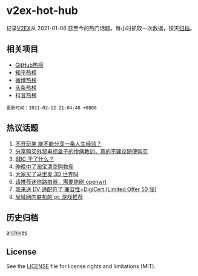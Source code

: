 # v2ex-hot-hub

 记录[V2EX](https://www.v2ex.com/)从 2021-01-06 日至今的热门话题。每小时抓取一次数据，按天[归档](archives)。
 
 ## 相关项目

- [GitHub热榜](https://github.com/lonnyzhang423/github-hot-hub)
- [知乎热榜](https://github.com/lonnyzhang423/zhihu-hot-hub)
- [微博热榜](https://github.com/lonnyzhang423/weibo-hot-hub)
- [头条热榜](https://github.com/lonnyzhang423/toutiao-hot-hub)
- [抖音热榜](https://github.com/lonnyzhang423/douyin-hot-hub)


 `更新时间：2021-02-12 21:04:48 +0800`

## 热议话题

1. [不开玩笑 能不能分享一条人生经验？](https://www.v2ex.com/t/753038)
1. [分享购买外贸电视盒子的惨痛教训，真的不建议随便购买](https://www.v2ex.com/t/752999)
1. [BBC 干了什么？](https://www.v2ex.com/t/753084)
1. [昨晚中了淘宝清空购物车](https://www.v2ex.com/t/753055)
1. [大家买了马里奥 3D 世界吗](https://www.v2ex.com/t/753010)
1. [请推荐迷你路由器，需要能刷 openwrt](https://www.v2ex.com/t/753015)
1. [我来送 DV 通配符了 兼容性=DigiCert (Limited Offer 50 张)](https://www.v2ex.com/t/753028)
1. [局域网内联机的 pc 游戏推荐](https://www.v2ex.com/t/753046)

## 历史归档

[archives](archives)

## License

See the [LICENSE](LICENSE) file for license rights and limitations (MIT).
